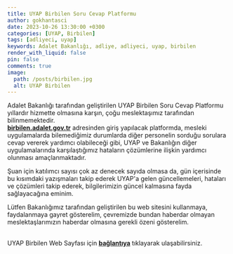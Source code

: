 ```yaml
---
title: UYAP Birbilen Soru Cevap Platformu
author: gokhantasci
date: 2023-10-26 13:30:00 +0300
categories: [UYAP, Birbilen]
tags: [adliyeci, uyap]
keywords: Adalet Bakanlığı, adliye, adliyeci, uyap, birbilen
render_with_liquid: false
pin: false
comments: true
image:
  path: /posts/birbilen.jpg
  alt: UYAP Birbilen
---
```


Adalet Bakanlığı tarafından geliştirilen UYAP Birbilen Soru Cevap Platformu yıllardır hizmette olmasına karşın, çoğu meslektaşımız tarafından bilinmemektedir.
<br>[**birbilen.adalet.gov.tr**](https://birbilen.adalet.gov.tr/) adresinden giriş yapılacak platformda, mesleki uygulamalarda bilemediğimiz durumlarda diğer personelin sorduğu sorulara cevap vererek yardımcı olabileceği gibi, UYAP ve Bakanlığın diğer uygulamalarında karşılaştığımız hataların çözümlerine ilişkin yardımcı olunması amaçlanmaktadır. 

Şuan için katılımcı sayısı çok az denecek sayıda olmasa da, gün içerisinde bu kısımdaki yazışmaları takip ederek UYAP'a gelen güncellemeleri, hataları ve çözümleri takip ederek, bilgilerimizin güncel kalmasına fayda sağlayacağına eminim.

Lütfen Bakanlığımız tarafından geliştirilen bu web sitesini kullanmaya, faydalanmaya gayret gösterelim, çevremizde bundan haberdar olmayan meslektaşlarımızın haberdar olmasına gerekli özeni gösterelim.


<br>UYAP Birbilen Web Sayfası için [**bağlantıya**](https://birbilen.adalet.gov.tr/) tıklayarak ulaşabilirsiniz.

